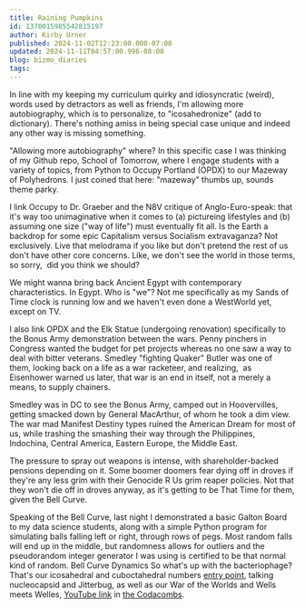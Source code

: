 ```yaml
---
title: Raining Pumpkins
id: 1370015985542815197
author: Kirby Urner
published: 2024-11-02T12:23:00.000-07:00
updated: 2024-11-11T04:57:00.996-08:00
blog: bizmo_diaries
tags: 
---
```


[](https://blogger.googleusercontent.com/img/b/R29vZ2xl/AVvXsEitwZObgFonzsguvCTb8THPusb1IQgTQHtwvqVZOewwbY_BK5s7B_7ZbyKiEP59_4zTYMuMW_jUHzhQw9b-pVTJyunpD2Ygy95gA5Ms2kzbWzfOWGCnJh5QO53SiFhbhwfp77F_boiJJSsLfyY98DOWivRG4hIBgVxQeEYVwHPeZVZOEOiGEQP4/s611/Screen%20Shot%202024-10-29%20at%208.39.51%20AM.png)
In line with my keeping my curriculum quirky and idiosyncratic (weird), words used by detractors as well as friends, I'm allowing more autobiography, which is to personalize, to "icosahedronize" (add to dictionary). There's nothing amiss in being special case unique and indeed any other way is missing something.

"Allowing more autobiography" where? In this specific case I was thinking of my Github repo, School of Tomorrow, where I engage students with a variety of topics, from Python to Occupy Portland (OPDX) to our Mazeway of Polyhedrons. I just coined that here: "mazeway" thumbs up, sounds theme parky.

I link Occupy to Dr. Graeber and the N8V critique of Anglo-Euro-speak: that it's way too unimaginative when it comes to (a) pictureing lifestyles and (b) assuming one size ("way of life") must eventually fit all. Is the Earth a backdrop for some epic Capitalism versus Socialism extravaganza? Not exclusively. Live that melodrama if you like but don't pretend the rest of us don't have other core concerns. Like, we don't see the world in those terms, so sorry,  did you think we should?

We might wanna bring back Ancient Egypt with contemporary characteristics. In Egypt. Who is "we"? Not me specifically as my Sands of Time clock is running low and we haven't even done a WestWorld yet, except on TV.

I also link OPDX and the Elk Statue (undergoing renovation) specifically to the Bonus Army demonstration between the wars. Penny pinchers in Congress wanted the budget for pet projects whereas no one saw a way to deal with bitter veterans. Smedley "fighting Quaker" Butler was one of them, looking back on a life as a war racketeer, and realizing,  as Eisenhower warned us later, that war is an end in itself, not a merely a means, to supply chainers.

Smedley was in DC to see the Bonus Army, camped out in Hoovervilles, getting smacked down by General MacArthur, of whom he took a dim view. The war mad Manifest Destiny types ruined the American Dream for most of us, while trashing the smashing their way through the Philippines, Indochina, Central America, Eastern Europe, the Middle East. 

The pressure to spray out weapons is intense, with shareholder-backed pensions depending on it. Some boomer doomers fear dying off in droves if they're any less grim with their Genocide R Us grim reaper policies. Not that they won't die off in droves anyway, as it's getting to be That Time for them, given the Bell Curve.

Speaking of the Bell Curve, last night I demonstrated a basic Galton Board to my data science students, along with a simple Python program for simulating balls falling left or right, through rows of pegs. Most random falls will end up in the middle, but randomness allows for outliers and the pseudorandom integer generator I was using is certified to be that normal kind of random.
[](https://blogger.googleusercontent.com/img/b/R29vZ2xl/AVvXsEjCMhnhzvGkgi3LQFWhpcTaM-OqRdkInelxOHII-i4HM3rB0H9HxM1Zp9Z_WoV9BYsshmEgfmYQ6v5qy-HAKkTkO4mPe6VvpbnOEPFC1BifyPRk19jem87eg1OyQWO_tyamOhrdsag7CvhOnF2r11HXMypwjcOJq0yMIjLUwl0emLIlO4CQgXf5/s578/Screen%20Shot%202024-11-02%20at%2012.21.17%20PM.png)[](https://blogger.googleusercontent.com/img/b/R29vZ2xl/AVvXsEgs_-a262bEayXsL1XtuNeAUVk3VDm_oc3fCUMxhyNHLej14QUWT8uEyiwlKJDjR0ZjqYmkJDZyxFJ_RZ0IeP-OWhg4jJ7VYj4RTu0I99FNJ2ywbWZahItzjNNvu3usNxK72dA8x7LPCHt4lbfpV-Ppx4pKzMLOTQ8FIo9T2ytmVKVKnwz0drMH/s578/Screen%20Shot%202024-11-02%20at%2012.21.47%20PM.png)Bell Curve Dynamics
So what's up with the bacteriophage? That's our icosahedral and cuboctahedral numbers [entry point](https://oeis.org/A005901), talking nucleocapsid and Jitterbug, as well as our War of the Worlds and Wells meets Welles, [YouTube link](https://youtu.be/nUdghSMTXsU) in [the Codacombs](https://controlroom.blogspot.com/2024/04/catacombs.html).